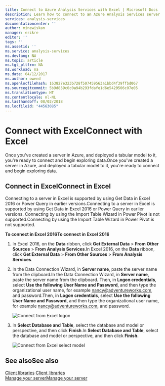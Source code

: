 ```yaml
---
title: Connect to Azure Analysis Services with Excel | Microsoft Docs
description: Learn how to connect to an Azure Analysis Services server by using Excel.
services: analysis-services
documentationcenter: ''
author: minewiskan
manager: erikre
editor: ''
tags: ''
ms.assetid: ''
ms.service: analysis-services
ms.devlang: NA
ms.topic: article
ms.tgt_pltfrm: NA
ms.workload: na
ms.date: 04/12/2017
ms.author: owend
ms.openlocfilehash: 163827e323b728f507459563a1bbd4f39ffbd067
ms.sourcegitcommit: 5b9d839c0c0a94b293fdafe1d6e5429506c07e05
ms.translationtype: HT
ms.contentlocale: nl-NL
ms.lasthandoff: 08/02/2018
ms.locfileid: "44563085"
---
```

# <a name="connect-with-excel"></a><span data-ttu-id="d5317-103">Connect with Excel</span><span class="sxs-lookup"><span data-stu-id="d5317-103">Connect with Excel</span></span>

<span data-ttu-id="d5317-104">Once you've created a server in Azure, and deployed a tabular model to it, you're ready to connect and begin exploring data.</span><span class="sxs-lookup"><span data-stu-id="d5317-104">Once you've created a server in Azure, and deployed a tabular model to it, you're ready to connect and begin exploring data.</span></span> 


## <a name="connect-in-excel"></a><span data-ttu-id="d5317-105">Connect in Excel</span><span class="sxs-lookup"><span data-stu-id="d5317-105">Connect in Excel</span></span>

<span data-ttu-id="d5317-106">Connecting to a server in Excel is supported by using Get Data in Excel 2016 or Power Query in earlier versions.</span><span class="sxs-lookup"><span data-stu-id="d5317-106">Connecting to a server in Excel is supported by using Get Data in Excel 2016 or Power Query in earlier versions.</span></span> <span data-ttu-id="d5317-107">Connecting by using the Import Table Wizard in Power Pivot is not supported.</span><span class="sxs-lookup"><span data-stu-id="d5317-107">Connecting by using the Import Table Wizard in Power Pivot is not supported.</span></span> 

<span data-ttu-id="d5317-108">**To connect in Excel 2016**</span><span class="sxs-lookup"><span data-stu-id="d5317-108">**To connect in Excel 2016**</span></span>

1. <span data-ttu-id="d5317-109">In Excel 2016, on the **Data** ribbon, click **Get External Data** > **From Other Sources** > **From Analysis Services**.</span><span class="sxs-lookup"><span data-stu-id="d5317-109">In Excel 2016, on the **Data** ribbon, click **Get External Data** > **From Other Sources** > **From Analysis Services**.</span></span>

2. <span data-ttu-id="d5317-110">In the Data Connection Wizard, in **Server name**, paste the server name from the clipboard.</span><span class="sxs-lookup"><span data-stu-id="d5317-110">In the Data Connection Wizard, in **Server name**, paste the server name from the clipboard.</span></span> <span data-ttu-id="d5317-111">Then, in **Logon credentials**, select **Use the following User Name and Password**, and then type the organizational user name, for example nancy@adventureworks.com, and password.</span><span class="sxs-lookup"><span data-stu-id="d5317-111">Then, in **Logon credentials**, select **Use the following User Name and Password**, and then type the organizational user name, for example nancy@adventureworks.com, and password.</span></span>

    ![Connect from Excel logon](https://docstestmedia1.blob.core.windows.net/azure-media/articles/analysis-services/media/analysis-services-connect-excel/aas-connect-excel-logon.png)

3. <span data-ttu-id="d5317-113">In **Select Database and Table**, select the database and model or perspective, and then click **Finish**.</span><span class="sxs-lookup"><span data-stu-id="d5317-113">In **Select Database and Table**, select the database and model or perspective, and then click **Finish**.</span></span>
   
    ![Connect from Excel select model](https://docstestmedia1.blob.core.windows.net/azure-media/articles/analysis-services/media/analysis-services-connect-excel/aas-connect-excel-select.png)


## <a name="see-also"></a><span data-ttu-id="d5317-115">See also</span><span class="sxs-lookup"><span data-stu-id="d5317-115">See also</span></span>
<span data-ttu-id="d5317-116">[Client libraries](analysis-services-data-providers.md) </span><span class="sxs-lookup"><span data-stu-id="d5317-116">[Client libraries](analysis-services-data-providers.md) </span></span>  
[<span data-ttu-id="d5317-117">Manage your server</span><span class="sxs-lookup"><span data-stu-id="d5317-117">Manage your server</span></span>](analysis-services-manage.md)     




